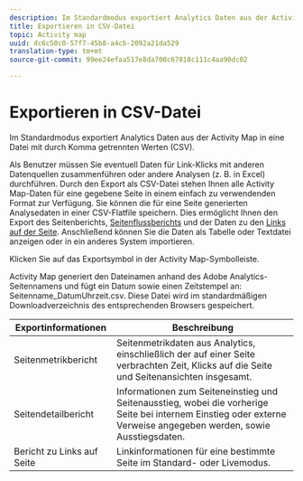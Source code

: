 ```yaml
---
description: Im Standardmodus exportiert Analytics Daten aus der Activity Map in eine Datei mit durch Komma getrennten Werten (CSV).
title: Exportieren in CSV-Datei
topic: Activity map
uuid: dc6c50c0-57f7-45b8-a4cb-2092a21da529
translation-type: tm+mt
source-git-commit: 99ee24efaa517e8da700c67818c111c4aa90dc02

---
```



# Exportieren in CSV-Datei

Im Standardmodus exportiert Analytics Daten aus der Activity Map in eine Datei mit durch Komma getrennten Werten (CSV).

Als Benutzer müssen Sie eventuell Daten für Link-Klicks mit anderen Datenquellen zusammenführen oder andere Analysen (z. B. in Excel) durchführen. Durch den Export als CSV-Datei stehen Ihnen alle Activity Map-Daten für eine gegebene Seite in einem einfach zu verwendenden Format zur Verfügung. Sie können die für eine Seite generierten Analysedaten in einer CSV-Flatfile speichern. Dies ermöglicht Ihnen den Export des  Seitenberichts, [Seitenflussberichts](/help/analyze/activity-map/activitymap-page-flow.md) und der Daten zu den [Links auf der Seite](/help/analyze/activity-map/activitymap-links-report.md). Anschließend können Sie die Daten als Tabelle oder Textdatei anzeigen oder in ein anderes System importieren.

Klicken Sie auf das Exportsymbol in der Activity Map-Symbolleiste.

Activity Map generiert den Dateinamen anhand des Adobe Analytics-Seitennamens und fügt ein Datum sowie einen Zeitstempel an: Seitenname_DatumUhrzeit.csv. Diese Datei wird im standardmäßigen Downloadverzeichnis des entsprechenden Browsers gespeichert.

| Exportinformationen | Beschreibung |
|---|---|
| Seitenmetrikbericht | Seitenmetrikdaten aus Analytics, einschließlich der auf einer Seite verbrachten Zeit, Klicks auf die Seite und Seitenansichten insgesamt. |
| Seitendetailbericht | Informationen zum Seiteneinstieg und Seitenausstieg, wobei die vorherige Seite bei internem Einstieg oder externe Verweise angegeben werden, sowie Ausstiegsdaten. |
| Bericht zu Links auf Seite | Linkinformationen für eine bestimmte Seite im Standard- oder Livemodus. |
